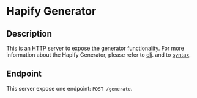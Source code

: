 # Hapify Generator

## Description

This is an HTTP server to expose the generator functionality.
For more information about the Hapify Generator, please refer to [cli](https://bitbucket.org/tractrs/hapify-cli/src/master/README.md).
and to [syntax](https://bitbucket.org/tractrs/hapify-cli/src/master/libs/syntax/README.md).

## Endpoint

This server expose one endpoint: `POST /generate`.
